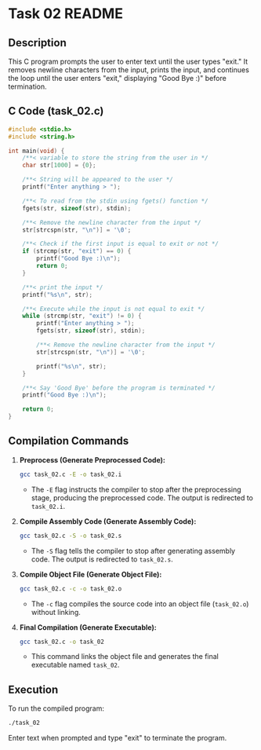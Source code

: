 # Task 02 README

## Description

This C program prompts the user to enter text until the user types "exit." It removes newline characters from the input, prints the input, and continues the loop until the user enters "exit," displaying "Good Bye :)" before termination.

## C Code (task_02.c)

```c
#include <stdio.h>
#include <string.h>

int main(void) {
    /**< variable to store the string from the user in */
    char str[1000] = {0};

    /**< String will be appeared to the user */
    printf("Enter anything > ");

    /**< To read from the stdin using fgets() function */
    fgets(str, sizeof(str), stdin);

    /**< Remove the newline character from the input */
    str[strcspn(str, "\n")] = '\0';

    /**< Check if the first input is equal to exit or not */
    if (strcmp(str, "exit") == 0) {
        printf("Good Bye :)\n");
        return 0;
    }

    /**< print the input */
    printf("%s\n", str);

    /**< Execute while the input is not equal to exit */
    while (strcmp(str, "exit") != 0) {
        printf("Enter anything > ");
        fgets(str, sizeof(str), stdin);

        /**< Remove the newline character from the input */
        str[strcspn(str, "\n")] = '\0';

        printf("%s\n", str);
    }

    /**< Say 'Good Bye' before the program is terminated */
    printf("Good Bye :)\n");

    return 0;
}
```

## Compilation Commands

1. **Preprocess (Generate Preprocessed Code):**
   ```bash
   gcc task_02.c -E -o task_02.i
   ```
   - The `-E` flag instructs the compiler to stop after the preprocessing stage, producing the preprocessed code. The output is redirected to `task_02.i`.

2. **Compile Assembly Code (Generate Assembly Code):**
   ```bash
   gcc task_02.c -S -o task_02.s
   ```
   - The `-S` flag tells the compiler to stop after generating assembly code. The output is redirected to `task_02.s`.

3. **Compile Object File (Generate Object File):**
   ```bash
   gcc task_02.c -c -o task_02.o
   ```
   - The `-c` flag compiles the source code into an object file (`task_02.o`) without linking.

4. **Final Compilation (Generate Executable):**
   ```bash
   gcc task_02.c -o task_02
   ```
   - This command links the object file and generates the final executable named `task_02`.

## Execution

To run the compiled program:
```bash
./task_02
```

Enter text when prompted and type "exit" to terminate the program.
